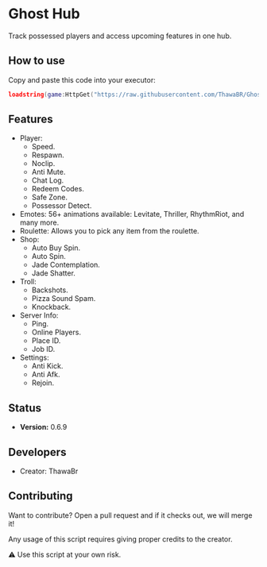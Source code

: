 # Ghost Hub

Track possessed players and access upcoming features in one hub.

## How to use

Copy and paste this code into your executor:

```lua
loadstring(game:HttpGet("https://raw.githubusercontent.com/ThawaBR/GhostHub/refs/heads/main/source"))()
```
## Features

- Player:
  - Speed.
  - Respawn.
  - Noclip.
  - Anti Mute.
  - Chat Log.
  - Redeem Codes.
  - Safe Zone.
  - Possessor Detect.
- Emotes: 56+ animations available: Levitate, Thriller, RhythmRiot, and many more.
- Roulette: Allows you to pick any item from the roulette.
- Shop:
  - Auto Buy Spin.
  - Auto Spin.
  - Jade Contemplation.
  - Jade Shatter.
- Troll:
  - Backshots.
  - Pizza Sound Spam.
  - Knockback.
- Server Info:
  - Ping.
  - Online Players.
  - Place ID.
  - Job ID.
- Settings:
  - Anti Kick.
  - Anti Afk.
  - Rejoin.

## Status
- **Version:** 0.6.9

## Developers
- Creator: ThawaBr

## Contributing
Want to contribute? Open a pull request and if it checks out, we will merge it!

Any usage of this script requires giving proper credits to the creator.

⚠️ Use this script at your own risk.
